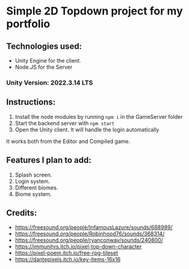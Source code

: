 # Simple 2D Topdown project for my portfolio

## Technologies used:

- Unity Engine for the client.
- Node.JS for the Server

### Unity Version: 2022.3.14 LTS

## Instructions:

1. Install the node modules by running `npm i` in the GameServer folder
2. Start the backend server with `npm start`
3. Open the Unity client. It will handle the login automatically

It works both from the Editor and Compiled game.

## Features I plan to add:

1. Splash screen.
2. Login system.
3. Different biomes.
4. Biome system.

## Credits:
- https://freesound.org/people/InfamousLazure/sounds/688989/
- https://freesound.org/people/Robinhood76/sounds/368314/
- https://freesound.org/people/ryanconway/sounds/240800/
- https://immunitys.itch.io/pixel-top-down-character
- https://pixel-poem.itch.io/free-rpg-tileset
- https://dantepixels.itch.io/key-items-16x16

